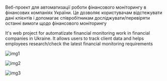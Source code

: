 Веб-проект для автоматизації роботи фінансового моніторингу в фінансових компаніях України. 
Це дозволяє користувачам відстежувати дані клієнтів і допомагає співробітникам досліджувати/перевіряти останні вимоги щодо фінансового моніторингу

It's web project for automatizate financial monitoring work in financial companies in Ukraine. 
It allows users to track client data and helps employees research/check the latest financial monitoring requirements

![img1](https://github.com/user-attachments/assets/34b2d55c-b77d-4abd-9eba-80d00226a117)

![img2](https://github.com/user-attachments/assets/885e791f-a33d-4059-b00f-c5a020cfa72b)

![img3](https://github.com/user-attachments/assets/6ff52a0f-be8f-4b62-8c2f-4589c5e7db08)
